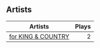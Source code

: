 ## Artists
Artists | Plays 
----- | -----: 
[for KING & COUNTRY](/artists/for-king-country-649143) | 2

